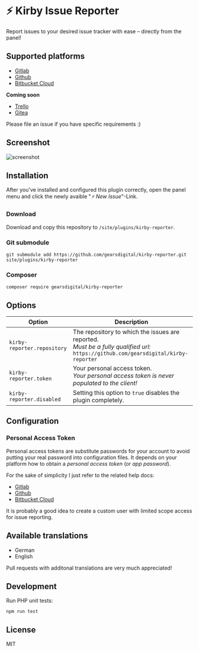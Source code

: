
# ⚡ Kirby Issue Reporter

Report issues to your desired issue tracker with ease – directly from the panel!

## Supported platforms
- [Gitlab](https://gitlab.com)
- [Github](https://github.com)
- [Bitbucket Cloud](https://bitbucket.org)

**Coming soon**
- [Trello](https://trello.com)
- [Gitea](https://gitea.io)

Please file an issue if you have specific requirements :)

## Screenshot

![screenshot](https://user-images.githubusercontent.com/965069/60097385-95a1cf00-9753-11e9-8650-34a9b4d0b7c0.png)

## Installation

After you've installed and configured this plugin correctly, open the panel menu and click the newly avaible "*⚡ New Issue*"-Link.

### Download

Download and copy this repository to `/site/plugins/kirby-reporter`.

### Git submodule

```
git submodule add https://github.com/gearsdigital/kirby-reporter.git site/plugins/kirby-reporter
```

### Composer

```
composer require gearsdigital/kirby-reporter
```
## Options
| Option | Description |
| --- | --- |
| `kirby-reporter.repository` | The repository to which the issues are reported.<br>*Must be a fully qualified url:* `https://github.com/gearsdigital/kirby-reporter`|
| `kirby-reporter.token` | Your personal access token.<br>*Your personal access token is never populated to the client!* |
| `kirby-reporter.disabled` | Setting this option to `true` disables the plugin completely. |

## Configuration

### Personal Access Token

Personal access tokens are substitute passwords for your account to avoid putting your real password into configuration files. It depends on your platform how to obtain a *personal access token* (or *app password*).

For the sake of simplicity I just refer to the related help docs:

- [Gitlab](https://docs.gitlab.com/ee/user/profile/personal_access_tokens.html)
- [Github](https://help.github.com/en/articles/creating-a-personal-access-token-for-the-command-line)
- [Bitbucket Cloud](https://confluence.atlassian.com/bitbucket/app-passwords-828781300.html)

It is probably a good idea to create a custom user with limited scope access for issue reporting.

## Available translations

- German
- English

Pull requests with additonal translations are very much appreciated!

## Development

Run PHP unit tests:
```
npm run test
```

## License

MIT
